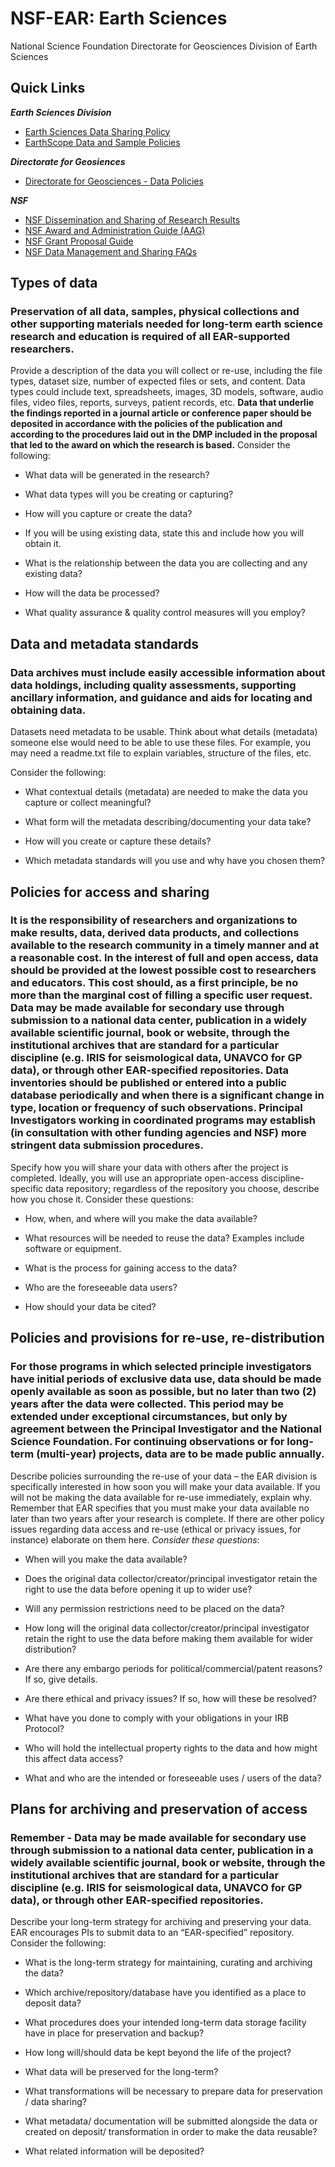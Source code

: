 # NSF-EAR: Earth Sciences

National Science Foundation
Directorate for Geosciences 
Division of Earth Sciences 

## Quick Links 

***Earth Sciences Division*** 
+ [Earth Sciences Data Sharing Policy](https://www.nsf.gov/geo/ear/2010EAR_data_policy_9_28_10.pdf)
+ [EarthScope Data and Sample Policies](http://www.nsf.gov/geo/geo-data-policies/ear/es-data-policy.pdf)

***Directorate for Geosiences***
+ [Directorate for Geosciences - Data Policies](http://www.nsf.gov/geo/geo-data-policies/index.jsp)

***NSF***
+ [NSF Dissemination and Sharing of Research Results](https://www.nsf.gov/bfa/dias/policy/dmp.jsp)
+ [NSF Award and Administration Guide (AAG)](http://www.nsf.gov/pubs/policydocs/pappguide/nsf15001/aag_6.jsp#VID4)
+ [NSF Grant Proposal Guide](https://www.nsf.gov/pubs/policydocs/pappguide/nsf11001/gpg_2.jsp#dmp)
+ [NSF Data Management and Sharing FAQs](https://www.nsf.gov/bfa/dias/policy/dmpfaqs.jsp)


## Types of data

### Preservation of all data, samples, physical collections and other supporting materials needed for long-term earth science research and education is required of all EAR-supported researchers.

Provide a description of the data you will collect or re-use, including the file types, dataset size, number of expected files or sets, and content. Data types could include text, spreadsheets, images, 3D models, software, audio files, video files, reports, surveys, patient records, etc. **Data that underlie the findings reported in a journal article or conference paper should be deposited in accordance with the policies of the publication and according to the procedures laid out in the DMP included in the proposal that led to the award on which the research is based.** Consider the following:

-   What data will be generated in the research?

-   What data types will you be creating or capturing?

-   How will you capture or create the data?

-   If you will be using existing data, state this and include how you will obtain it.

-   What is the relationship between the data you are collecting and any existing data?

-   How will the data be processed?

-   What quality assurance & quality control measures will you employ?

## Data and metadata standards

### Data archives must include easily accessible information about data holdings, including quality assessments, supporting ancillary information, and guidance and aids for locating and obtaining data.

Datasets need metadata to be usable. Think about what details (metadata) someone else would need to be able to use these files. For example, you may need a readme.txt file to explain variables, structure of the files, etc.

Consider the following:

-   What contextual details (metadata) are needed to make the data you capture or collect meaningful?

-   What form will the metadata describing/documenting your data take?

-   How will you create or capture these details?

-   Which metadata standards will you use and why have you chosen them?

## Policies for access and sharing

### It is the responsibility of researchers and organizations to make results, data, derived data products, and collections available to the research community in a timely manner and at a reasonable cost. In the interest of full and open access, data should be provided at the lowest possible cost to researchers and educators. This cost should, as a first principle, be no more than the marginal cost of filling a specific user request. Data may be made available for secondary use through submission to a national data center, publication in a widely available scientific journal, book or website, through the institutional archives that are standard for a particular discipline (e.g. IRIS for seismological data, UNAVCO for GP data), or through other EAR-specified repositories. Data inventories should be published or entered into a public database periodically and when there is a significant change in type, location or frequency of such observations. Principal Investigators working in coordinated programs may establish (in consultation with other funding agencies and NSF) more stringent data submission procedures.

Specify how you will share your data with others after the project is completed. Ideally, you will use an appropriate open-access discipline-specific data repository; regardless of the repository you choose, describe how you chose it. Consider these questions:

-   How, when, and where will you make the data available?

-   What resources will be needed to reuse the data? Examples include software or equipment.

-   What is the process for gaining access to the data?

-   Who are the foreseeable data users?

-   How should your data be cited?

## Policies and provisions for re-use, re-distribution

### For those programs in which selected principle investigators have initial periods of exclusive data use, data should be made openly available as soon as possible, but no later than two (2) years after the data were collected. This period may be extended under exceptional circumstances, but only by agreement between the Principal Investigator and the National Science Foundation. For continuing observations or for long-term (multi-year) projects, data are to be made public annually.

Describe policies surrounding the re-use of your data – the EAR division is specifically interested in how soon you will make your data available. If you will not be making the data available for re-use immediately, explain why. Remember that EAR specifies that you must make your data available no later than two years after your research is complete. If there are other policy issues regarding data access and re-use (ethical or privacy issues, for instance) elaborate on them here. *Consider these questions*:

-   When will you make the data available?

-   Does the original data collector/creator/principal investigator retain the right to use the data before opening it up to wider use?

-   Will any permission restrictions need to be placed on the data?

-   How long will the original data collector/creator/principal investigator retain the right to use the data before making them available for wider distribution?

-   Are there any embargo periods for political/commercial/patent reasons? If so, give details.

-   Are there ethical and privacy issues? If so, how will these be resolved?

-   What have you done to comply with your obligations in your IRB Protocol?

-   Who will hold the intellectual property rights to the data and how might this affect data access?

-   What and who are the intended or foreseeable uses / users of the data?

## Plans for archiving and preservation of access

### Remember - Data may be made available for secondary use through submission to a national data center, publication in a widely available scientific journal, book or website, through the institutional archives that are standard for a particular discipline (e.g. IRIS for seismological data, UNAVCO for GP data), or through other EAR-specified repositories.

Describe your long-term strategy for archiving and preserving your data. EAR encourages PIs to submit data to an “EAR-specified” repository. Consider the following:

-   What is the long-term strategy for maintaining, curating and archiving the data?

-   Which archive/repository/database have you identified as a place to deposit data?

-   What procedures does your intended long-term data storage facility have in place for preservation and backup?

-   How long will/should data be kept beyond the life of the project?

-   What data will be preserved for the long-term?

-   What transformations will be necessary to prepare data for preservation / data sharing?

-   What metadata/ documentation will be submitted alongside the data or created on deposit/ transformation in order to make the data reusable?

-   What related information will be deposited?
